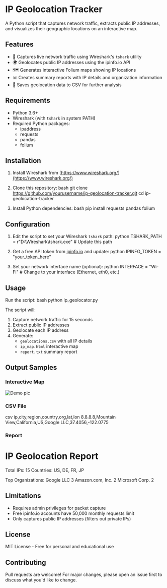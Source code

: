 # IP Geolocation Tracker

A Python script that captures network traffic, extracts public IP addresses, and visualizes their geographic locations on an interactive map.

## Features

- 📡 Captures live network traffic using Wireshark's `tshark` utility
- 🌍 Geolocates public IP addresses using the ipinfo.io API
- 🗺 Generates interactive Folium maps showing IP locations
- 📊 Creates summary reports with IP details and organization information
- 💾 Saves geolocation data to CSV for further analysis

## Requirements

- Python 3.6+
- Wireshark (with `tshark` in system PATH)
- Required Python packages:
  - ipaddress
  - requests
  - pandas
  - folium

## Installation

1. Install Wireshark from [https://www.wireshark.org/](https://www.wireshark.org/)
2. Clone this repository:
   bash
   git clone https://github.com/yourusername/ip-geolocation-tracker.git
   cd ip-geolocation-tracker
   
3. Install Python dependencies:
   bash
   pip install requests pandas folium
   

## Configuration

1. Edit the script to set your Wireshark `tshark` path:
   python
   TSHARK_PATH = r"D:\Wireshark\tshark.exe"  # Update this path
   

2. Get a free API token from [ipinfo.io](https://ipinfo.io/) and update:
   python
   IPINFO_TOKEN = "your_token_here"
   

3. Set your network interface name (optional):
   python
   INTERFACE = "Wi-Fi"  # Change to your interface (Ethernet, eth0, etc.)
   

## Usage

Run the script:
bash
python ip_geolocator.py


The script will:
1. Capture network traffic for 15 seconds
2. Extract public IP addresses
3. Geolocate each IP address
4. Generate:
   - `geolocations.csv` with all IP details
   - `ip_map.html` interactive map
   - `report.txt` summary report

## Output Samples

### Interactive Map
![Demo pic](https://github.com/user-attachments/assets/56e30d77-c46e-4c0c-9808-7eb9cb85cd7c)

### CSV File
csv
ip,city,region,country,org,lat,lon
8.8.8.8,Mountain View,California,US,Google LLC,37.4056,-122.0775


### Report

IP Geolocation Report
========================================
Total IPs: 15
Countries: US, DE, FR, JP

Top Organizations:
Google LLC         3
Amazon.com, Inc.   2
Microsoft Corp.    2


## Limitations

- Requires admin privileges for packet capture
- Free ipinfo.io accounts have 50,000 monthly requests limit
- Only captures public IP addresses (filters out private IPs)

## License

MIT License - Free for personal and educational use

## Contributing

Pull requests are welcome! For major changes, please open an issue first to discuss what you'd like to change.
